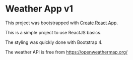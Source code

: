 # Weather App v1

This project was bootstrapped with [Create React App](https://github.com/facebook/create-react-app).

This is a simple project to use ReactJS basics.

The styling was quickly done with Bootstrap 4.

The weather API is free from https://openweathermap.org/
